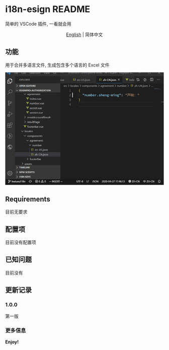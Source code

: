# i18n-esign README



简单的 VSCode 插件, 一看就会用

<p align='center'>
<a href="https://github.com/antfu/i18n-ally/blob/master/README.md">English</a> | 简体中文
</p>

## 功能

用于合并多语言文件, 生成包含多个语言的 Excel 文件

![feature 1](images/i18n-esign.gif)

## Requirements

目前无要求

## 配置项

目前没有配置项

## 已知问题

目前没有

## 更新记录

### 1.0.0

第一版


### 更多信息



**Enjoy!**
